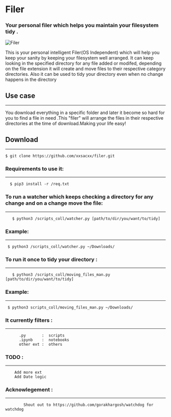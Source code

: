# Filer #
### Your personal filer which helps you maintain your filesystem tidy . ##

![Filer](https://i.imgur.com/hz3xEma.jpg)

This is your personal intelligent Filer(OS Independent) which will help you keep your sanity by keeping your filesystem well arranged.
It can keep looking in the specified directory for any file added or modifed, depending on the file extension it will create and move files to their respective category directories.
Also it can be used to tidy your directory even when no change happens in the directory
## Use case
-----------
You download everything in a specific folder and later it become so hard for you to find a file in need .This "filer"
will arrange the files in their respective directories at the time of download.Making your life easy!

## Download
-----------
    $ git clone https://github.com/xxsacxx/filer.git
    
   
### Requirements to use it:
-----------
      $ pip3 install -r /req.txt

### To run a watcher which keeps checking a directory for any change and on a change move the file:
-----------------------------------------------------------------------------------------
       $ python3 /scripts_coll/watcher.py [path/to/dir/you/want/to/tidy]
             
### Example:
------------

     $ python3 /scripts_coll/watcher.py ~/Downloads/ 
             

### To run  it once to tidy your directory :
---------------------------------
       $ python3 /scripts_coll/moving_files_man.py [path/to/dir/you/want/to/tidy]
          
          
 ### Example:
------------

     $ python3 scripts_coll/moving_files_man.py ~/Downloads/ 

### It currently filters :
------------
          .py       :  scripts
          .ipynb    :  notebooks
          other ext :  others
          

### TODO :
------------
        Add more ext
        Add Date logic
        
        
### Acknowlegement :
------------------
            Shout out to https://github.com/gorakhargosh/watchdog for watchdog
